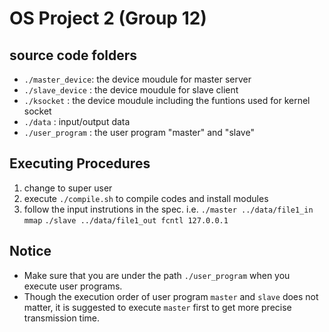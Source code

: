 # OS Project 2 (Group 12)

## source code folders
* `./master_device`: the device moudule for master server
* `./slave_device` : the device moudule for slave client
* `./ksocket`      : the device moudule including the funtions used for kernel socket
* `./data`         : input/output data
* `./user_program` : the user program "master" and "slave"


## Executing Procedures
1. change to super user
2. execute `./compile.sh` to compile codes and install modules
3. follow the input instrutions in the spec. i.e.
`./master ../data/file1_in mmap`
`./slave ../data/file1_out fcntl 127.0.0.1`

## Notice
* Make sure that you are under the path `./user_program` when you execute user programs.
* Though the execution order of user program `master` and `slave` does not matter, it is suggested to execute `master` first to get more precise transmission time.

